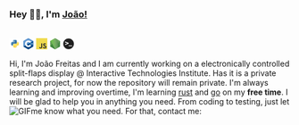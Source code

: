 ### Hey 👋🏽, I'm [João!](https://joaoofreitas.antonws.com)
</br>
<code><img height="20" src="https://raw.githubusercontent.com/github/explore/80688e429a7d4ef2fca1e82350fe8e3517d3494d/topics/python/python.png"></code>
<code><img height="20" src="https://raw.githubusercontent.com/github/explore/80688e429a7d4ef2fca1e82350fe8e3517d3494d/topics/cpp/cpp.png"></code>
<code><img height="20" src="https://raw.githubusercontent.com/github/explore/80688e429a7d4ef2fca1e82350fe8e3517d3494d/topics/javascript/javascript.png"></code>
<code><img height="20" src="https://raw.githubusercontent.com/github/explore/80688e429a7d4ef2fca1e82350fe8e3517d3494d/topics/nodejs/nodejs.png"></code>
<code><img height="20" src="https://raw.githubusercontent.com/github/explore/80688e429a7d4ef2fca1e82350fe8e3517d3494d/topics/terminal/terminal.png"></code>
</br>


Hi, I'm João Freitas and I am currently working on a electronically controlled split-flaps display @ Interactive Technologies Institute. Has it is a private research project, for now the repository will remain private.
I'm always learning and improving overtime, I'm learning [rust](https://github.com/rust-lang/rust) and [go](https://github.com/golang/go) on my __free time__.
I will be glad to help you in anything you need. From coding to testing, just let me know what you need.
For that, contact me: <img align="left" height="120" alt="GIF" src="https://user-images.githubusercontent.com/31630346/89291774-0a338680-d653-11ea-9cbe-8ba7bc405f0a.gif" />

